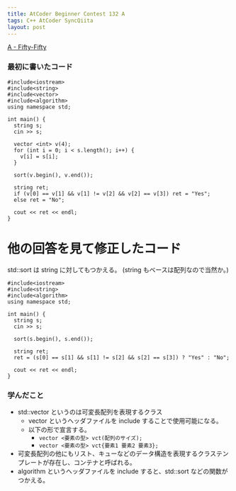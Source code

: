 ```yaml
---
title: AtCoder Beginner Contest 132 A
tags: C++ AtCoder SyncQiita
layout: post
---
```


[A - Fifty-Fifty](https://atcoder.jp/contests/abc132/tasks/abc132_a)

### 最初に書いたコード

    #include<iostream>
    #include<string>
    #include<vector>
    #include<algorithm>
    using namespace std;

    int main() {
      string s;
      cin >> s;

      vector <int> v(4);
      for (int i = 0; i < s.length(); i++) {
        v[i] = s[i];
      }

      sort(v.begin(), v.end());

      string ret;
      if (v[0] == v[1] && v[1] != v[2] && v[2] == v[3]) ret = "Yes";
      else ret = "No";

      cout << ret << endl;
    }

# 他の回答を見て修正したコード

std::sort は string に対してもつかえる。 (string もベースは配列なので当然か。)

    #include<iostream>
    #include<string>
    #include<algorithm>
    using namespace std;

    int main() {
      string s;
      cin >> s;

      sort(s.begin(), s.end());

      string ret;
      ret = (s[0] == s[1] && s[1] != s[2] && s[2] == s[3]) ? "Yes" : "No";

      cout << ret << endl;
    }

### 学んだこと

- std::vector というのは可変長配列を表現するクラス
  - vector というヘッダファイルを include することで使用可能になる。
  - 以下の形で宣言する。
    - `vector <要素の型> vct(配列のサイズ);`
    - `vector <要素の型> vct{要素1 要素2 要素3};`
- 可変長配列の他にもリスト、キューなどのデータ構造を表現するクラステンプレートが存在し、コンテナと呼ばれる。
- algorithm というヘッダファイルを include すると、std::sort などの関数がつかえる。
